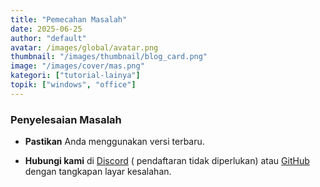 ```yaml
---
title: "Pemecahan Masalah"
date: 2025-06-25
author: "default"
avatar: /images/global/avatar.png
thumbnail: "/images/thumbnail/blog_card.png"
image: "/images/cover/mas.png"
kategori: ["tutorial-lainya"]
topik: ["windows", "office"]
---
```


### Penyelesaian Masalah

- **Pastikan** Anda menggunakan versi terbaru.

- **Hubungi kami** di [Discord](https://discord.gg/yJ8phEmbw9) (
pendaftaran tidak diperlukan) atau [GitHub](https://paintnokio.github.io) 
dengan tangkapan layar kesalahan.
